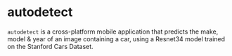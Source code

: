 # autodetect
```autodetect``` is a cross-platform mobile application that predicts the make, model & year of an image containing a car, using a Resnet34 model trained on the Stanford Cars Dataset.
